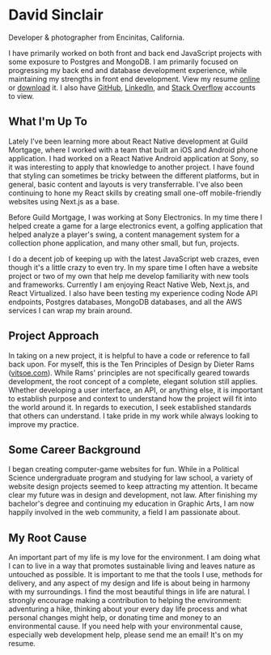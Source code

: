 # David Sinclair

Developer & photographer from Encinitas, California.

I have primarily worked on both front and back end JavaScript projects with some exposure to Postgres and MongoDB. I am primarily focused on progressing my back end and database development experience, while maintaining my strengths in front end development. View my resume [online](/resume) or [download](/assets/downloads/David-Sinclair-Resume.pdf) it. I also have [GitHub](https://github.com/sikhote), [LinkedIn](https://www.linkedin.com/in/davidesinclair/), and [Stack Overflow](http://stackoverflow.com/users/1754543/david-sinclair) accounts to view.

## What I'm Up To

Lately I've been learning more about React Native development at Guild Mortgage, where I worked with a team that built an iOS and Android phone application. I had worked on a React Native Android application at Sony, so it was interesting to apply that knowledge to another project. I have found that styling can sometimes be tricky between the different platforms, but in general, basic content and layouts is very transferrable. I've also been continuing to hone my React skills by creating small one-off mobile-friendly websites using Next.js as a base.

Before Guild Mortgage, I was working at Sony Electronics. In my time there I helped create a game for a large electronics event, a golfing application that helped analyze a player's swing, a content management system for a collection phone application, and many other small, but fun, projects.

I do a decent job of keeping up with the latest JavaScript web crazes, even though it's a little crazy to even try. In my spare time I often have a website project or two of my own that help me develop familiarity with new tools and frameworks. Currently I am enjoying React Native Web, Next.js, and React Virtualized. I also have been testing my experience coding Node API endpoints, Postgres databases, MongoDB databases, and all the AWS services I can wrap my brain around.

## Project Approach

In taking on a new project, it is helpful to have a code or reference to fall back upon. For myself, this is the Ten Principles of Design by Dieter Rams ([vitsoe.com](https://www.vitsoe.com/us/about/good-design)). While Rams' principles are not specifically geared towards development, the root concept of a complete, elegant solution still applies. Whether developing a user interface, an API, or anything else, it is important to establish purpose and context to understand how the project will fit into the world around it. In regards to execution, I seek established standards that others can understand. I take pride in my work while always looking to improve my practice.

## Some Career Background

I began creating computer-game websites for fun. While in a Political Science undergraduate program and studying for law school, a variety of website design projects seemed to keep attracting my attention. It became clear my future was in design and development, not law. After finishing my bachelor's degree and continuing my education in Graphic Arts, I am now happily involved in the web community, a field I am passionate about.

## My Root Cause

An important part of my life is my love for the environment. I am doing what I can to live in a way that promotes sustainable living and leaves nature as untouched as possible. It is important to me that the tools I use, methods for delivery, and any aspect of my design and life is about being in harmony with my surroundings. I find the most beautiful things in life are natural. I strongly encourage making a contribution to helping the environment: adventuring a hike, thinking about your every day life process and what personal changes might help, or donating time and money to an environmental cause. If you need help with your environmental cause, especially web development help, please send me an email! It's on my resume.
